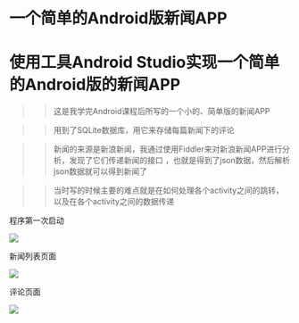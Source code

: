 # 一个简单的Android版新闻APP
# 使用工具Android Studio实现一个简单的Android版的新闻APP



>>  这是我学完Android课程后所写的一个小的、简单版的新闻APP



>>  用到了SQLite数据库，用它来存储每篇新闻下的评论

>>  新闻的来源是新浪新闻，我通过使用Fiddler来对新浪新闻APP进行分析，发现了它们传递新闻的接口
>> ，也就是得到了json数据，然后解析json数据就可以得到新闻了

>>  当时写的时候主要的难点就是在如何处理各个activity之间的跳转，以及在各个activity之间的数据传递



程序第一次启动

![](https://i.imgur.com/CdENH79.jpg)


新闻列表页面

![](https://i.imgur.com/DEJM4Gr.jpg)


评论页面

![](https://i.imgur.com/6Wjc3SB.jpg)
